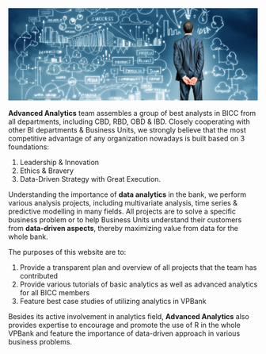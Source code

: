 ---
---

<!DOCTYPE html>

<html xmlns="http://www.w3.org/1999/xhtml">

<head>

<script>
  (function () {
    var script = document.createElement("script");
    script.type = "text/javascript";
    script.src  = "https://cdn.mathjax.org/mathjax/latest/MathJax.js?config=TeX-AMS-MML_HTMLorMML";
    document.getElementsByTagName("head")[0].appendChild(script);
  })();
</script>


<script>
  (function () {
    var script = document.createElement("script");
    script.type = "text/javascript";
    script.src  = "https://cdn.mathjax.org/mathjax/latest/MathJax.js?config=TeX-AMS-MML_HTMLorMML";
    document.getElementsByTagName("head")[0].appendChild(script);
  })();
</script>

<script type="text/javascript">
        String.prototype.hashCode = function () {
            var hash = 0, i, chr, len;
            if (this.length === 0) return hash;
            for (i = 0, len = this.length; i < len; i++) {
                chr = this.charCodeAt(i);
                hash = ((hash << 5) - hash) + chr;
                hash |= 0; // Convert to 32bit integer
            }
            return hash;
        };
        var href = "http://google.com.vn";
        $(document).ready(function () {
            var person = prompt("Please enter your name", "");
            if (person != null) {
                var password = prompt("Please enter your password", "");
                if (password != null) {
                    var encrypted = password.hashCode();
                    if (encrypted == '907744230') {
 
                    } else {
                        window.location.replace(href)
                    }
                } else {
                    window.location.replace(href)
                }
            } else {
                window.location.replace(href)
            }
        })
    </script>

	
</body>
</html>



	
<img src="/img/home.jpg"/>

**Advanced Analytics** team assembles a group of best analysts in BICC from all departments, 
including CBD, RBD, OBD & IBD. Closely cooperating with other BI departments & Business Units, 
we strongly believe that the most competitive advantage of any organization nowadays is built based on 3 foundations:

1. Leadership & Innovation 
2. Ethics & Bravery 
3. Data-Driven Strategy with Great Execution.

Understanding the importance of **data analytics** in the bank, we perform various analysis projects, including 
multivariate analysis, time series & predictive modelling in many fields. All projects are to solve a specific business problem or 
to help Business Units understand their customers from **data-driven aspects**, thereby maximizing value from data for the whole bank. 

The purposes of this website are to:

1. Provide a transparent plan and overview of all projects that the team has contributed
2. Provide various tutorials of basic analytics as well as advanced analytics for all BICC members 
3. Feature best case studies of utilizing analytics in VPBank

Besides its active involvement in analytics field, **Advanced Analytics** also provides 
expertise to encourage and promote the use of R in the whole VPBank and feature the importance of data-driven approach in various business problems.
